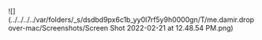 ![](../../../../var/folders/_s/dsdbd9px6c1b_yy0l7rf5y9h0000gn/T/me.damir.dropover-mac/Screenshots/Screen Shot 2022-02-21 at 12.48.54 PM.png)